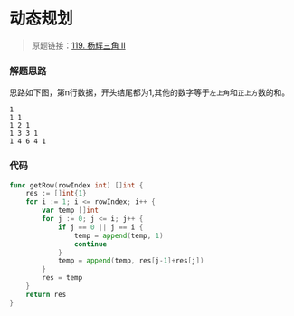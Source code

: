 # 动态规划
> 原题链接：[119. 杨辉三角 II](https://leetcode-cn.com/problems/pascals-triangle-ii/)

### 解题思路
思路如下图，第n行数据，开头结尾都为1,其他的数字等于``左上角``和``正上方``数的和。
```
1
1 1
1 2 1
1 3 3 1
1 4 6 4 1
```

### 代码

```go
func getRow(rowIndex int) []int {
	res := []int{1}
	for i := 1; i <= rowIndex; i++ {
		var temp []int
		for j := 0; j <= i; j++ {
			if j == 0 || j == i {
				temp = append(temp, 1)
				continue
			}
			temp = append(temp, res[j-1]+res[j])
		}
		res = temp
	}
	return res
}
```
